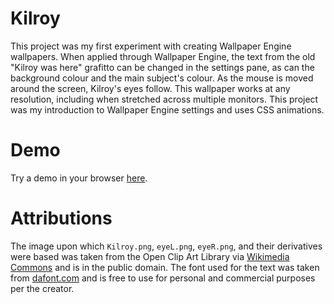# Kilroy

This project was my first experiment with creating Wallpaper Engine wallpapers. When applied through Wallpaper Engine, the text from the old "Kilroy was here" grafitto can be changed in the settings pane, as can the background colour and the main subject's colour. As the mouse is moved around the screen, Kilroy's eyes follow. This wallpaper works at any resolution, including when stretched across multiple monitors. This project was my introduction to Wallpaper Engine settings and uses CSS animations. 

# Demo 
Try a demo in your browser [here](https://bnlonc.github.io/Kilroy/).

# Attributions
The image upon which `Kilroy.png`, `eyeL.png`, `eyeR.png`, and their derivatives were based was taken from the Open Clip Art Library via [Wikimedia Commons](https://commons.wikimedia.org/wiki/File:Kilroy_was_here.svg) and is in the public domain. The font used for the text was taken from [dafont.com](https://www.dafont.com/spicy-potatos.font) and is free to use for personal and commercial purposes per the creator. 
